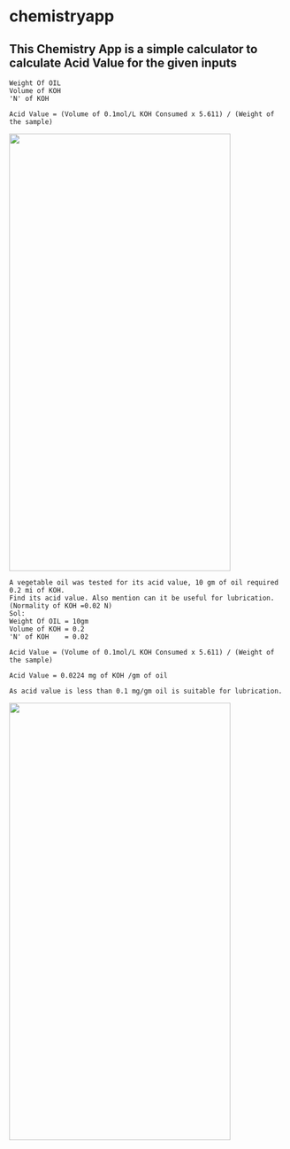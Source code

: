 # chemistryapp

## This Chemistry App is a simple calculator to calculate Acid Value for the given inputs

```
Weight Of OIL
Volume of KOH
'N' of KOH
```
```
Acid Value = (Volume of 0.1mol/L KOH Consumed x 5.611) / (Weight of the sample)
```
<!-- ![Screenshot_20190621-133432](https://user-images.githubusercontent.com/40350374/59909815-3760ad80-942e-11e9-86dc-5c6c9d7db87f.png) -->

<img src="https://user-images.githubusercontent.com/40350374/59909815-3760ad80-942e-11e9-86dc-5c6c9d7db87f.png" width="400" height="790">

```
A vegetable oil was tested for its acid value, 10 gm of oil required 0.2 mi of KOH.
Find its acid value. Also mention can it be useful for lubrication.(Normality of KOH =0.02 N)
Sol:
Weight Of OIL = 10gm
Volume of KOH = 0.2
'N' of KOH    = 0.02

Acid Value = (Volume of 0.1mol/L KOH Consumed x 5.611) / (Weight of the sample)

Acid Value = 0.0224 mg of KOH /gm of oil

As acid value is less than 0.1 mg/gm oil is suitable for lubrication.
```
<!--![Screenshot_20190621-133530](https://user-images.githubusercontent.com/40350374/59909866-58290300-942e-11e9-86a1-66ac489de12d.png)-->
<img src="https://user-images.githubusercontent.com/40350374/59909866-58290300-942e-11e9-86a1-66ac489de12d.png" width="400" height="790">
